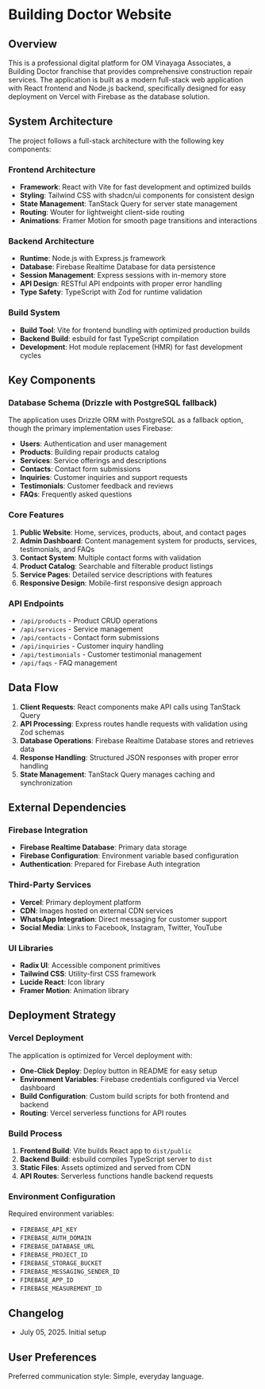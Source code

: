 # Building Doctor Website

## Overview

This is a professional digital platform for OM Vinayaga Associates, a Building Doctor franchise that provides comprehensive construction repair services. The application is built as a modern full-stack web application with React frontend and Node.js backend, specifically designed for easy deployment on Vercel with Firebase as the database solution.

## System Architecture

The project follows a full-stack architecture with the following key components:

### Frontend Architecture
- **Framework**: React with Vite for fast development and optimized builds
- **Styling**: Tailwind CSS with shadcn/ui components for consistent design
- **State Management**: TanStack Query for server state management
- **Routing**: Wouter for lightweight client-side routing
- **Animations**: Framer Motion for smooth page transitions and interactions

### Backend Architecture
- **Runtime**: Node.js with Express.js framework
- **Database**: Firebase Realtime Database for data persistence
- **Session Management**: Express sessions with in-memory store
- **API Design**: RESTful API endpoints with proper error handling
- **Type Safety**: TypeScript with Zod for runtime validation

### Build System
- **Build Tool**: Vite for frontend bundling with optimized production builds
- **Backend Build**: esbuild for fast TypeScript compilation
- **Development**: Hot module replacement (HMR) for fast development cycles

## Key Components

### Database Schema (Drizzle with PostgreSQL fallback)
The application uses Drizzle ORM with PostgreSQL as a fallback option, though the primary implementation uses Firebase:
- **Users**: Authentication and user management
- **Products**: Building repair products catalog
- **Services**: Service offerings and descriptions
- **Contacts**: Contact form submissions
- **Inquiries**: Customer inquiries and support requests
- **Testimonials**: Customer feedback and reviews
- **FAQs**: Frequently asked questions

### Core Features
1. **Public Website**: Home, services, products, about, and contact pages
2. **Admin Dashboard**: Content management system for products, services, testimonials, and FAQs
3. **Contact System**: Multiple contact forms with validation
4. **Product Catalog**: Searchable and filterable product listings
5. **Service Pages**: Detailed service descriptions with features
6. **Responsive Design**: Mobile-first responsive design approach

### API Endpoints
- `/api/products` - Product CRUD operations
- `/api/services` - Service management
- `/api/contacts` - Contact form submissions
- `/api/inquiries` - Customer inquiry handling
- `/api/testimonials` - Customer testimonial management
- `/api/faqs` - FAQ management

## Data Flow

1. **Client Requests**: React components make API calls using TanStack Query
2. **API Processing**: Express routes handle requests with validation using Zod schemas
3. **Database Operations**: Firebase Realtime Database stores and retrieves data
4. **Response Handling**: Structured JSON responses with proper error handling
5. **State Management**: TanStack Query manages caching and synchronization

## External Dependencies

### Firebase Integration
- **Firebase Realtime Database**: Primary data storage
- **Firebase Configuration**: Environment variable based configuration
- **Authentication**: Prepared for Firebase Auth integration

### Third-Party Services
- **Vercel**: Primary deployment platform
- **CDN**: Images hosted on external CDN services
- **WhatsApp Integration**: Direct messaging for customer support
- **Social Media**: Links to Facebook, Instagram, Twitter, YouTube

### UI Libraries
- **Radix UI**: Accessible component primitives
- **Tailwind CSS**: Utility-first CSS framework
- **Lucide React**: Icon library
- **Framer Motion**: Animation library

## Deployment Strategy

### Vercel Deployment
The application is optimized for Vercel deployment with:
- **One-Click Deploy**: Deploy button in README for easy setup
- **Environment Variables**: Firebase credentials configured via Vercel dashboard
- **Build Configuration**: Custom build scripts for both frontend and backend
- **Routing**: Vercel serverless functions for API routes

### Build Process
1. **Frontend Build**: Vite builds React app to `dist/public`
2. **Backend Build**: esbuild compiles TypeScript server to `dist`
3. **Static Files**: Assets optimized and served from CDN
4. **API Routes**: Serverless functions handle backend requests

### Environment Configuration
Required environment variables:
- `FIREBASE_API_KEY`
- `FIREBASE_AUTH_DOMAIN`
- `FIREBASE_DATABASE_URL`
- `FIREBASE_PROJECT_ID`
- `FIREBASE_STORAGE_BUCKET`
- `FIREBASE_MESSAGING_SENDER_ID`
- `FIREBASE_APP_ID`
- `FIREBASE_MEASUREMENT_ID`

## Changelog

- July 05, 2025. Initial setup

## User Preferences

Preferred communication style: Simple, everyday language.